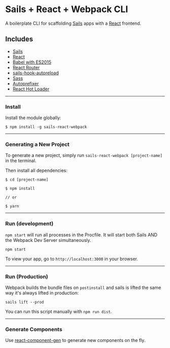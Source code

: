 # Sails + React + Webpack CLI

A boilerplate CLI for scaffolding [Sails](http://sailsjs.org) apps with a [React](https://facebook.github.io/react/) frontend.

## Includes

* [Sails](http://sailsjs.org)
* [React](https://facebook.github.io/react/)
* [Babel with ES2015](https://babeljs.io)
* [React Router](https://github.com/reactjs/react-router)
* [sails-hook-autoreload](https://github.com/sgress454/sails-hook-autoreload)
* [Sass](https://github.com/jtangelder/sass-loader)
* [Autoprefixer](https://github.com/passy/autoprefixer-loader)
* [React Hot Loader](https://github.com/gaearon/react-hot-loader)

___

### Install

Install the module globally:

```shell
$ npm install -g sails-react-webpack
```
___


### Generating a New Project

To generate a new project, simply run `sails-react-webpack [project-name]` in the terminal.

Then install all dependencies:

```shell
$ cd [project-name]

$ npm install 

// or

$ yarn
```

___

### Run (development)

`npm start` will run all processes in the Procfile. It will start both Sails AND the Webpack Dev Server simultaneously.

```shell
npm start
```

To view your app, go to `http://localhost:3000` in your browser.
___

### Run (Production)

Webpack builds the bundle files on `postinstall` and sails is lifted the same way it's always lifted in production:

```shell
sails lift --prod
```

You can run this script manually with `npm run dist`.

___

### Generate Components

Use [react-component-gen](https://github.com/markmur/react-component-gen) to generate new components on the fly.

